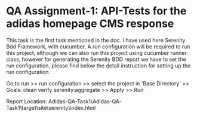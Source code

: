 
<h1>QA Assignment-1: API-Tests for the adidas homepage CMS response </h1>

This task is the first task mentioned in the doc. I have used here Serenity Bdd Framework, with cucumber, A run configuration will be required to run this project, although we can also run this project using cucumber runner class, however for generating the Serenity BDD report we have to set the run configuration, please find below the detail instruction for setting up the run configuration.

Go to run >> run configuration >> select the project in 'Base Directory'  >> Goals: clean verify serenity:aggregate >> Apply >> Run


Report Location: Adidas-QA-Task1\Adidas-QA-Task1\target\site\serenity\index.html
